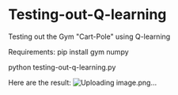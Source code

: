 # Testing-out-Q-learning
Testing out the Gym "Cart-Pole" using Q-learning


Requirements:
pip install gym numpy

python testing-out-q-learning.py


Here are the result:
![Uploading image.png…]()



